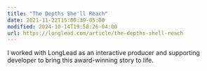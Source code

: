 ```yaml
---
title: "The Depths She'll Reach"
date: 2021-11-22T15:00:39-05:00
modified: 2024-10-14T19:58:26-04:00
url: https://longlead.com/article/the-depths-shell-reach
---
```


I worked with LongLead as an interactive producer and supporting developer to bring this award-winning story to life.